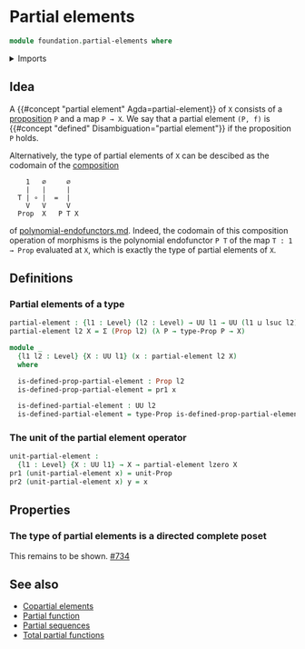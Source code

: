 # Partial elements

```agda
module foundation.partial-elements where
```

<details><summary>Imports</summary>

```agda
open import foundation.dependent-pair-types
open import foundation.unit-type
open import foundation.universe-levels

open import foundation-core.propositions
```

</details>

## Idea

A {{#concept "partial element" Agda=partial-element}} of `X` consists of a
[proposition](foundation-core.propositions.md) `P` and a map `P → X`. We say
that a partial element `(P, f)` is
{{#concept "defined" Disambiguation="partial element"}} if the proposition `P`
holds.

Alternatively, the type of partial elements of `X` can be descibed as the
codomain of the
[composition](species.composition-cauchy-series-species-of-types.md)

```text
    1   ∅     ∅
    |   |     |
  T | ∘ |  =  |
    V   V     V
  Prop  X   P T X
```

of [polynomial-endofunctors.md](trees.polynomial-endofunctors.md). Indeed, the
codomain of this composition operation of morphisms is the polynomial
endofunctor `P T` of the map `T : 1 → Prop` evaluated at `X`, which is exactly
the type of partial elements of `X`.

## Definitions

### Partial elements of a type

```agda
partial-element : {l1 : Level} (l2 : Level) → UU l1 → UU (l1 ⊔ lsuc l2)
partial-element l2 X = Σ (Prop l2) (λ P → type-Prop P → X)

module _
  {l1 l2 : Level} {X : UU l1} (x : partial-element l2 X)
  where

  is-defined-prop-partial-element : Prop l2
  is-defined-prop-partial-element = pr1 x

  is-defined-partial-element : UU l2
  is-defined-partial-element = type-Prop is-defined-prop-partial-element
```

### The unit of the partial element operator

```agda
unit-partial-element :
  {l1 : Level} {X : UU l1} → X → partial-element lzero X
pr1 (unit-partial-element x) = unit-Prop
pr2 (unit-partial-element x) y = x
```

## Properties

### The type of partial elements is a directed complete poset

This remains to be shown.
[#734](https://github.com/UniMath/agda-unimath/issues/734)

## See also

- [Copartial elements](foundation.copartial-elements.md)
- [Partial function](foundation.partial-functions.md)
- [Partial sequences](foundation.partial-sequences.md)
- [Total partial functions](foundation.total-partial-functions.md)

